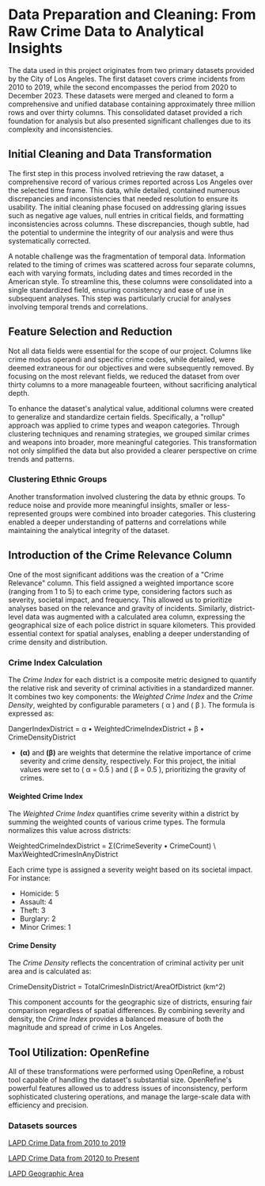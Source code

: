 # Data Preparation and Cleaning: From Raw Crime Data to Analytical Insights

The data used in this project originates from two primary datasets provided by the City of Los Angeles. The first dataset covers crime incidents from 2010 to 2019, while the second encompasses the period from 2020 to December 2023. These datasets were merged and cleaned to form a comprehensive and unified database containing approximately three million rows and over thirty columns. This consolidated dataset provided a rich foundation for analysis but also presented significant challenges due to its complexity and inconsistencies.


## Initial Cleaning and Data Transformation

The first step in this process involved retrieving the raw dataset, a comprehensive record of various crimes reported across Los Angeles over the selected time frame. This data, while detailed, contained numerous discrepancies and inconsistencies that needed resolution to ensure its usability. The initial cleaning phase focused on addressing glaring issues such as negative age values, null entries in critical fields, and formatting inconsistencies across columns. These discrepancies, though subtle, had the potential to undermine the integrity of our analysis and were thus systematically corrected.

A notable challenge was the fragmentation of temporal data. Information related to the timing of crimes was scattered across four separate columns, each with varying formats, including dates and times recorded in the American style. To streamline this, these columns were consolidated into a single standardized field, ensuring consistency and ease of use in subsequent analyses. This step was particularly crucial for analyses involving temporal trends and correlations.

## Feature Selection and Reduction

Not all data fields were essential for the scope of our project. Columns like crime modus operandi and specific crime codes, while detailed, were deemed extraneous for our objectives and were subsequently removed. By focusing on the most relevant fields, we reduced the dataset from over thirty columns to a more manageable fourteen, without sacrificing analytical depth.

To enhance the dataset's analytical value, additional columns were created to generalize and standardize certain fields. Specifically, a "rollup" approach was applied to crime types and weapon categories. Through clustering techniques and renaming strategies, we grouped similar crimes and weapons into broader, more meaningful categories. This transformation not only simplified the data but also provided a clearer perspective on crime trends and patterns.

### Clustering Ethnic Groups

Another transformation involved clustering the data by ethnic groups. To reduce noise and provide more meaningful insights, smaller or less-represented groups were combined into broader categories. This clustering enabled a deeper understanding of patterns and correlations while maintaining the analytical integrity of the dataset.

## Introduction of the Crime Relevance Column

One of the most significant additions was the creation of a "Crime Relevance" column. This field assigned a weighted importance score (ranging from 1 to 5) to each crime type, considering factors such as severity, societal impact, and frequency. This allowed us to prioritize analyses based on the relevance and gravity of incidents. Similarly, district-level data was augmented with a calculated area column, expressing the geographical size of each police district in square kilometers. This provided essential context for spatial analyses, enabling a deeper understanding of crime density and distribution.

### Crime Index Calculation

The *Crime Index* for each district is a composite metric designed to quantify the relative risk and severity of criminal activities in a standardized manner. It combines two key components: the *Weighted Crime Index* and the *Crime Density*, weighted by configurable parameters \( α \) and \( β \). The formula is expressed as:

DangerIndexDistrict = α • WeightedCrimeIndexDistrict + β • CrimeDensityDistrict


- **\(α\)** and **\(β\)** are weights that determine the relative importance of crime severity and crime density, respectively. For this project, the initial values were set to \( α = 0.5 \) and \( β = 0.5 \), prioritizing the gravity of crimes.

#### Weighted Crime Index
The *Weighted Crime Index* quantifies crime severity within a district by summing the weighted counts of various crime types. The formula normalizes this value across districts:

WeightedCrimeIndexDistrict = Σ(CrimeSeverity • CrimeCount) \ MaxWeightedCrimesInAnyDistrict

Each crime type is assigned a severity weight based on its societal impact. For instance:
- Homicide: 5
- Assault: 4
- Theft: 3
- Burglary: 2
- Minor Crimes: 1

#### Crime Density
The *Crime Density* reflects the concentration of criminal activity per unit area and is calculated as:


CrimeDensityDistrict = TotalCrimesInDistrict/AreaOfDistrict (km^2)


This component accounts for the geographic size of districts, ensuring fair comparison regardless of spatial differences. By combining severity and density, the *Crime Index* provides a balanced measure of both the magnitude and spread of crime in Los Angeles.


## Tool Utilization: OpenRefine

All of these transformations were performed using OpenRefine, a robust tool capable of handling the dataset's substantial size. OpenRefine's powerful features allowed us to address issues of inconsistency, perform sophisticated clustering operations, and manage the large-scale data with efficiency and precision.

### Datasets sources

[LAPD Crime Data from 2010 to 2019](https://catalog.data.gov/dataset/crime-data-from-2010-to-2019)

[LAPD Crime Data from 20120 to Present](https://catalog.data.gov/dataset/crime-data-from-2020-to-present)

[LAPD Geographic Area](https://geohub.lacity.org/datasets/lahub::lapd-divisions/explore?location=34.018933%2C-118.410104%2C9.68)
